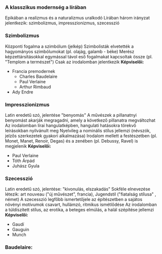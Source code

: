 ### A klasszikus modernség a lírában
Epikában a realizmus és a naturalizmus uralkodó
Lírában három irányzat jelentkezik: szimbolizmus, impresszionizmus, szecesszió
### Szimbolizmus
Központi fogalma a szimbólum (jelkép)
Szimbolisták elvetették a hagyományos szimbólumokat (pl. olajág, galamb - béke)
Merész képzettársításokkal egymással távol eső fogalmakat kapcsoltak össze (pl. "Templom a természet")
Csak az irodalomban jelentkezik
**Képviselői:**
- Francia premodernek
	- Charles Baudelaire
	- Paul Verlaine
	- Arthur Rimbaud
- Ady Endre
### Impresszionizmus
Latin eredetű szó, jelentése "benyomás"
A művészek a pillanatnyi benyomást akarják megragadni, amely a következő pillanatra megváltozhat
Az irodalomban lírai hangulatképben, hangulati hatásokra törekvő leírásokban nyilvánult meg
Nyelvileg a nominális stílus jellemzi (névszók, jelzős szerkezetek gyakori alkalmazása)
Irodalom mellett a festészetben (pl. Monet, Manet, Renoir, Degas) és a zenében (pl. Debussy, Ravel) is megjelenik
**Képviselői:**
- Paul Verlaine
- Tóth Árpád
- Juhász Gyula
### Szecesszió
Latin eredetű szó, jelentése: "kivonulás, elszakadás"
Sokféle elnevezése létezik: art nouveau ("új művészet", francia), Jugendstil ("fiatalság stílusa" , német)
A szecesszió legfőbb ismertetőjele az építészetben a sajátos növényi motívumok csavart, hullámzó, ritmikus ismétlődése
Az irodalomban a túldíszített stílus, az erotika, a beteges elmúlás, a halál szépítése jellemzi
**Képviselői:**
- Gaudí
- Gauguin
- Munch
### Baudelaire: 